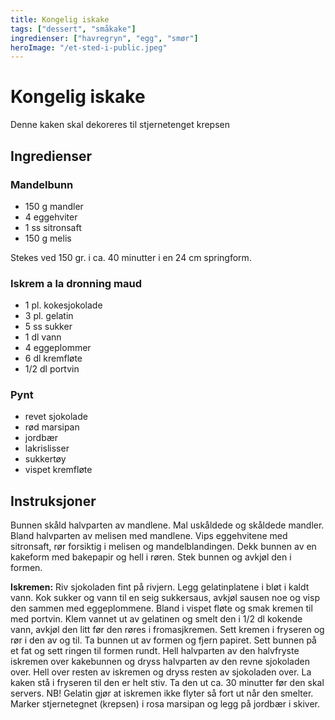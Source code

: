 ```yaml
---
title: Kongelig iskake
tags: ["dessert", "småkake"]
ingredienser: ["havregryn", "egg", "smør"]
heroImage: "/et-sted-i-public.jpeg"
---
```


# Kongelig iskake

Denne kaken skal dekoreres til stjernetenget krepsen

## Ingredienser

### Mandelbunn

- 150 g mandler
- 4 eggehviter
- 1 ss sitronsaft
- 150 g melis

Stekes ved 150 gr. i ca. 40 minutter i en 24 cm springform.

### Iskrem a la dronning maud

- 1 pl. kokesjokolade
- 3 pl. gelatin
- 5 ss sukker
- 1 dl vann
- 4 eggeplommer
- 6 dl kremfløte
- 1/2 dl portvin

### Pynt

- revet sjokolade
- rød marsipan
- jordbær
- lakrislisser
- sukkertøy
- vispet kremfløte

## Instruksjoner

Bunnen skåld halvparten av mandlene. Mal uskåldede og skåldede mandler. Bland halvparten av melisen med mandlene. Vips eggehvitene med sitronsaft, rør forsiktig i melisen og mandelblandingen. Dekk bunnen av en kakeform med bakepapir og hell i røren. Stek bunnen og avkjøl den i formen.

**Iskremen:** Riv sjokoladen fint på rivjern. Legg gelatinplatene i bløt i kaldt vann. Kok sukker og vann til en seig sukkersaus, avkjøl sausen noe og visp den sammen med eggeplommene. Bland i vispet fløte og smak kremen til med portvin. Klem vannet ut av gelatinen og smelt den i 1/2 dl kokende vann, avkjøl den litt før den røres i fromasjkremen. Sett kremen i fryseren og rør i den av og til. Ta bunnen ut av formen og fjern papiret. Sett bunnen på et fat og sett ringen til formen rundt. Hell halvparten av den halvfryste iskremen over kakebunnen og dryss halvparten av den revne sjokoladen over. Hell over resten av iskremen og dryss resten av sjokoladen over. La kaken stå i fryseren til den er helt stiv. Ta den ut ca. 30 minutter før den skal servers. NB! Gelatin gjør at iskremen ikke flyter så fort ut når den smelter. Marker stjernetegnet (krepsen) i rosa marsipan og legg på jordbær i skiver.
